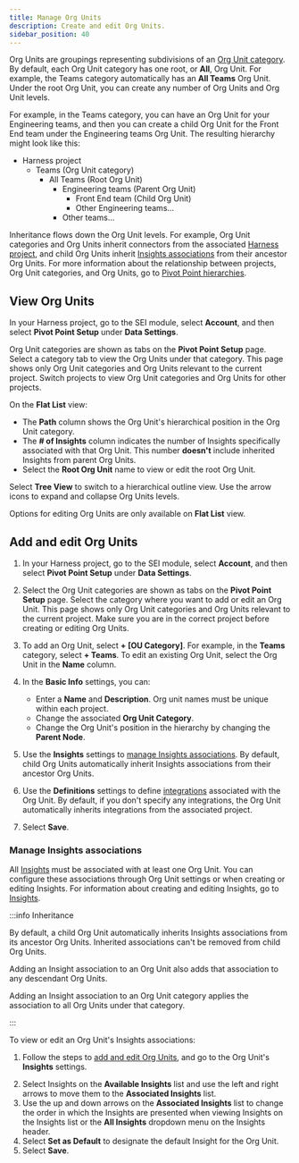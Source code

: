 ```yaml
---
title: Manage Org Units
description: Create and edit Org Units.
sidebar_position: 40
---
```


Org Units are groupings representing subdivisions of an [Org Unit category](./manage-org-unit-cat.md). By default, each Org Unit category has one root, or **All**, Org Unit. For example, the Teams category automatically has an **All Teams** Org Unit. Under the root Org Unit, you can create any number of Org Units and Org Unit levels.

For example, in the Teams category, you can have an Org Unit for your Engineering teams, and then you can create a child Org Unit for the Front End team under the Engineering teams Org Unit. The resulting hierarchy might look like this:

* Harness project
  * Teams (Org Unit category)
    * All Teams (Root Org Unit)
      * Engineering teams (Parent Org Unit)
        * Front End team (Child Org Unit)
        * Other Engineering teams...
      * Other teams...

Inheritance flows down the Org Unit levels. For example, Org Unit categories and Org Units inherit connectors from the associated [Harness project](/docs/category/organizations-and-projects), and child Org Units inherit [Insights associations](#manage-insights-associations) from their ancestor Org Units. For more information about the relationship between projects, Org Unit categories, and Org Units, go to [Pivot Point hierarchies](./pivot-points-overview.md).

## View Org Units

In your Harness project, go to the SEI module, select **Account**, and then select **Pivot Point Setup** under **Data Settings**.

<!-- image: where to find Org Units list -->

Org Unit categories are shown as tabs on the **Pivot Point Setup** page. Select a category tab to view the Org Units under that category. This page shows only Org Unit categories and Org Units relevant to the current project. Switch projects to view Org Unit categories and Org Units for other projects.

<!-- image: Org units list page -->

On the **Flat List** view:

* The **Path** column shows the Org Unit's hierarchical position in the Org Unit category.
* The **# of Insights** column indicates the number of Insights specifically associated with that Org Unit. This number **doesn't** include inherited Insights from parent Org Units.
* Select the **Root Org Unit** name to view or edit the root Org Unit.

<!-- image: Org Units - Flat List view -->

Select **Tree View** to switch to a hierarchical outline view. Use the arrow icons to expand and collapse Org Units levels.

Options for editing Org Units are only available on **Flat List** view.

<!-- image: Org Units - tree view -->

## Add and edit Org Units

1. In your Harness project, go to the SEI module, select **Account**, and then select **Pivot Point Setup** under **Data Settings**.

<!-- image: where to find Org Units list -->

2. Select the Org Unit categories are shown as tabs on the **Pivot Point Setup** page. Select the category where you want to add or edit an Org Unit. This page shows only Org Unit categories and Org Units relevant to the current project. Make sure you are in the correct project before creating or editing Org Units.

<!-- image: Org units list page -->

3. To add an Org Unit, select **+ [OU Category]**. For example, in the **Teams** category, select **+ Teams**. To edit an existing Org Unit, select the Org Unit in the **Name** column.
4. In the **Basic Info** settings, you can: <!-- image: Edit Org Unit - Basic Info settings -->

   * Enter a **Name** and **Description**. Org unit names must be unique within each project.
   * Change the associated **Org Unit Category**.
   * Change the Org Unit's position in the hierarchy by changing the **Parent Node**.

5. Use the **Insights** settings to [manage Insights associations](#manage-insights-associations). By default, child Org Units automatically inherit Insights associations from their ancestor Org Units.
6. Use the **Definitions** settings to define [integrations](/docs/category/connectors-and-integrations) associated with the Org Unit. By default, if you don't specify any integrations, the Org Unit automatically inherits integrations from the associated project.
7. Select **Save**.

<!-- image: Edit Org Unit - definitions settings -->

### Manage Insights associations

All [Insights](../sei-metrics-and-insights/sei-insights.md) must be associated with at least one Org Unit. You can configure these associations through Org Unit settings or when creating or editing Insights. For information about creating and editing Insights, go to [Insights](../sei-metrics-and-insights/sei-insights.md).

:::info Inheritance

By default, a child Org Unit automatically inherits Insights associations from its ancestor Org Units. Inherited associations can't be removed from child Org Units.

Adding an Insight association to an Org Unit also adds that association to any descendant Org Units.

Adding an Insight association to an Org Unit category applies the association to all Org Units under that category.

:::

To view or edit an Org Unit's Insights associations:

1. Follow the steps to [add and edit Org Units](#add-and-edit-org-units), and go to the Org Unit's **Insights** settings.

<!-- image: Edit Org Unit - Insights settings -->

2. Select Insights on the **Available Insights** list and use the left and right arrows to move them to the **Associated Insights** list.
3. Use the up and down arrows on the **Associated Insights** list to change the order in which the Insights are presented when viewing Insights on the Insights list or the **All Insights** dropdown menu on the Insights header.
4. Select **Set as Default** to designate the default Insight for the Org Unit.
5. Select **Save**.
